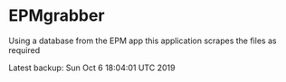# EPMgrabber
Using a database from the EPM app this application scrapes the files as required


Latest backup: Sun Oct 6 18:04:01 UTC 2019
